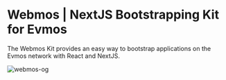 # Webmos | NextJS Bootstrapping Kit for Evmos

The Webmos Kit provides an easy way to bootstrap applications on the Evmos network with React and NextJS.

![webmos-og](https://user-images.githubusercontent.com/16395727/200885988-b5257739-327a-4ced-a524-fb5594a494de.png)
